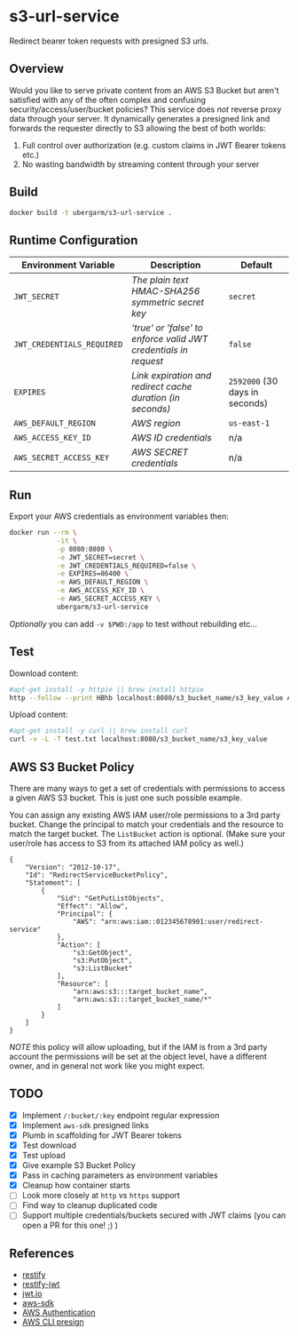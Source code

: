 s3-url-service
===
Redirect bearer token requests with presigned S3 urls.

## Overview
Would you like to serve private content from an AWS S3 Bucket
but aren't satisfied with any of the often complex and confusing
security/access/user/bucket policies? This service does *not* reverse
proxy data through your server. It dynamically generates a presigned
link and forwards the requester directly to S3 allowing the best of
both worlds:

1. Full control over authorization (e.g. custom claims in JWT Bearer tokens etc.)
2. No wasting bandwidth by streaming content through your server

## Build
```bash
docker build -t ubergarm/s3-url-service .
```

## Runtime Configuration
Environment Variable | Description | Default
--- | --- | ---
`JWT_SECRET` | *The plain text HMAC-SHA256 symmetric secret key* | `secret`
`JWT_CREDENTIALS_REQUIRED` | *'true' or 'false' to enforce valid JWT credentials in request* | `false`
`EXPIRES` | *Link expiration and redirect cache duration (in seconds)* | `2592000` (30 days in seconds)
`AWS_DEFAULT_REGION` | *AWS region* | `us-east-1`
`AWS_ACCESS_KEY_ID` | *AWS ID credentials* | n/a
`AWS_SECRET_ACCESS_KEY` | *AWS SECRET credentials* | n/a

## Run
Export your AWS credentials as environment variables then:
```bash
docker run --rm \
            -it \
            -p 8080:8080 \
            -e JWT_SECRET=secret \
            -e JWT_CREDENTIALS_REQUIRED=false \
            -e EXPIRES=86400 \
            -e AWS_DEFAULT_REGION \
            -e AWS_ACCESS_KEY_ID \
            -e AWS_SECRET_ACCESS_KEY \
            ubergarm/s3-url-service
```
*Optionally* you can add `-v $PWD:/app` to test without rebuilding etc...

## Test
Download content:
```bash
#apt-get install -y httpie || brew install httpie
http --follow --print HBhb localhost:8080/s3_bucket_name/s3_key_value Authorization:"Bearer eyJhbGciOiJIUzI1NiIsInR5cCI6IkpXVCJ9.eyJzdWIiOiIxMjM0NTY3ODkwIiwibmFtZSI6IkpvaG4gRG9lIiwiYWRtaW4iOnRydWV9.TJVA95OrM7E2cBab30RMHrHDcEfxjoYZgeFONFh7HgQ"
```

Upload content:
```bash
#apt-get install -y curl || brew install curl
curl -v -L -T test.txt localhost:8080/s3_bucket_name/s3_key_value
```

## AWS S3 Bucket Policy
There are many ways to get a set of credentials with permissions to
access a given AWS S3 bucket. This is just one such possible example.

You can assign any existing AWS IAM user/role permissions to a 3rd party
bucket. Change the principal to match your credentials and the resource
to match the target bucket. The `ListBucket` action is optional. (Make
sure your user/role has access to S3 from its attached IAM policy as well.)
```
{
	"Version": "2012-10-17",
	"Id": "RedirectServiceBucketPolicy",
	"Statement": [
		{
			"Sid": "GetPutListObjects",
			"Effect": "Allow",
			"Principal": {
				"AWS": "arn:aws:iam::012345678901:user/redirect-service"
			},
			"Action": [
				"s3:GetObject",
				"s3:PutObject",
				"s3:ListBucket"
			],
			"Resource": [
				"arn:aws:s3:::target_bucket_name",
				"arn:aws:s3:::target_bucket_name/*"
			]
		}
	]
}
```
*NOTE* this policy will allow uploading, but if the IAM is from a 3rd
party account the permissions will be set at the object level, have a
different owner, and in general not work like you might expect.

## TODO
- [x] Implement `/:bucket/:key` endpoint regular expression
- [x] Implement `aws-sdk` presigned links
- [x] Plumb in scaffolding for JWT Bearer tokens
- [x] Test download
- [x] Test upload
- [x] Give example S3 Bucket Policy
- [x] Pass in caching parameters as environment variables
- [x] Cleanup how container starts
- [ ] Look more closely at `http` vs `https` support
- [ ] Find way to cleanup duplicated code
- [ ] Support multiple credentials/buckets secured with JWT claims (you can open a PR for this one! ;) )

## References
* [restify](http://restify.com/)
* [restify-jwt](https://github.com/amrav/restify-jwt)
* [jwt.io](https://jwt.io/)
* [aws-sdk](http://docs.aws.amazon.com/AWSJavaScriptSDK/guide/node-intro.html)
* [AWS Authentication](http://docs.aws.amazon.com/AmazonS3/latest/dev/RESTAuthentication.html)
* [AWS CLI presign](http://docs.aws.amazon.com/cli/latest/reference/s3/presign.html)
